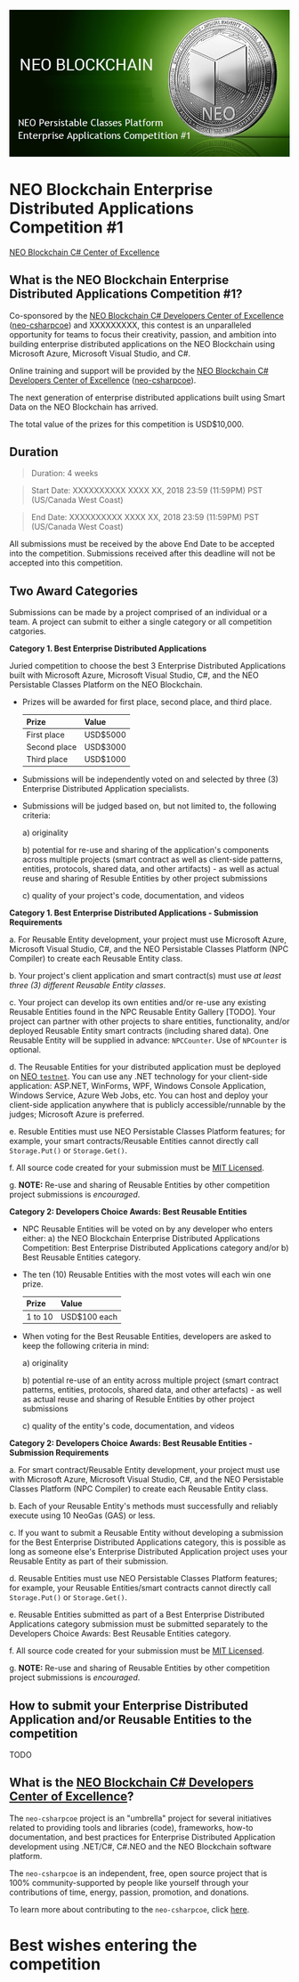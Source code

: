 ![NEO Blockchain Enterprise Distributed Applications Competition #1](./NPCEntApps1.jpg)

# NEO Blockchain Enterprise Distributed Applications Competition #1

[NEO Blockchain C# Center of Excellence](https://github.com/mwherman2000/neo-csharpcoe/blob/master/README.md)

## What is the NEO Blockchain Enterprise Distributed Applications Competition #1?

Co-sponsored by the [NEO Blockchain C# Developers Center of Excellence](https://github.com/mwherman2000/neo-csharpcoe/blob/master/README.md) ([neo-csharpcoe](https://github.com/mwherman2000/neo-csharpcoe/blob/master/README.md)) and XXXXXXXXX, this contest is an unparalleled opportunity for teams to focus their creativity, passion, and ambition into building enterprise distributed applications on the NEO Blockchain using Microsoft Azure, Microsoft Visual Studio, and C#. 

Online training and support will be provided by the [NEO Blockchain C# Developers Center of Excellence](https://github.com/mwherman2000/neo-csharpcoe/blob/master/README.md) ([neo-csharpcoe](https://github.com/mwherman2000/neo-csharpcoe/blob/master/README.md)). 

The next generation of enterprise distributed applications built using Smart Data on the NEO Blockchain has arrived. 

The total value of the prizes for this competition is USD$10,000.

## Duration

> Duration: 4 weeks

> Start Date: XXXXXXXXXX XXXX XX, 2018 23:59 (11:59PM) PST (US/Canada West Coast)

> End Date: XXXXXXXXXX XXXX XX, 2018 23:59 (11:59PM) PST (US/Canada West Coast)

All submissions must be received by the above End Date to be accepted into the competition. Submissions received after this deadline will not be accepted into this competition.

## Two Award Categories

Submissions can be made by a project comprised of an individual or a team. A project can submit to either a single category or all competition catgories.

**Category 1. Best Enterprise Distributed Applications** 

   Juried competition to choose the best 3 Enterprise Distributed Applications built with Microsoft Azure, Microsoft Visual Studio, C#, and the NEO Persistable Classes Platform on the NEO Blockchain.

   * Prizes will be awarded for first place, second place, and third place.

      | Prize | Value |
      | ----- | ----- |
      | First place | USD$5000 |
      | Second place | USD$3000 |
      | Third place | USD$1000 |

   * Submissions will be independently voted on and selected by three (3) Enterprise Distributed Application specialists.
   * Submissions will be judged based on, but not limited to, the following criteria: 
      
      a) originality

      b) potential for re-use and sharing of the application's components across multiple projects (smart contract as well as client-side patterns, entities, protocols, shared data, and other artifacts) - as well as actual reuse and sharing of Resuble Entities by other project submissions
      
      c) quality of your project's code, documentation, and videos

 **Category 1. Best Enterprise Distributed Applications - Submission Requirements**
   
   a. For Reusable Entity development, your project must use Microsoft Azure, Microsoft Visual Studio, C#, and the NEO Persistable Classes Platform (NPC Compiler) to create each Reusable Entity class.

   b. Your project's client application and smart contract(s) must use *at least three (3) different Reusable Entity classes*.
   
   c. Your project can develop its own entities and/or re-use any existing Reusable Entities found in the NPC Reusable Entity Gallery [TODO]. Your project can partner with other projects to share entities, functionality, and/or deployed Reusable Entity smart contracts (including shared data). One Reusable Entity will be supplied in advance: `NPCCounter`. Use of `NPCounter` is optional.

   d. The Reusable Entities for your distributed application must be deployed on [NEO `testnet`](https://neo.org/testnet?culture=en-us). You can use any .NET technology for your client-side application: ASP.NET, WinForms, WPF, Windows Console Application, Windows Service, Azure Web Jobs, etc. You can host and deploy your client-side application anywhere that is publicly accessible/runnable by the judges; Microsoft Azure is preferred.

   e. Resuble Entities must use NEO Persistable Classes Platform features; for example, your smart contracts/Reusable Entities cannot directly call `Storage.Put()` or `Storage.Get()`.

   f. All source code created for your submission must be [MIT Licensed](http://www.opensource.org/licenses/MIT).

   g. **NOTE:** Re-use and sharing of Reusable Entities by other competition project submissions is *encouraged*.

**Category 2: Developers Choice Awards: Best Reusable Entities** 

   * NPC Reusable Entities will be voted on by any developer who enters either: a) the NEO Blockchain Enterprise Distributed Applications Competition: Best Enterprise Distributed Applications category and/or b) Best Reusable Entities category. 

   * The ten (10) Reusable Entities with the most votes will each win one prize.

      | Prize | Value |
      | ----- | ----- |
      | 1 to 10 | USD$100 each |

   * When voting for the Best Reusable Entities, developers are asked to keep the following criteria in mind: 
      
      a) originality

      b) potential re-use of an entity across multiple project (smart contract patterns, entities, protocols, shared data, and other artefacts) - as well as actual reuse and sharing of Resuble Entities by other project submissions
      
      c) quality of the entity's code, documentation, and videos

**Category 2: Developers Choice Awards: Best Reusable Entities -  Submission Requirements**
   
   a. For smart contract/Reusable Entity development, your project must use with Microsoft Azure, Microsoft Visual Studio, C#, and the NEO Persistable Classes Platform (NPC Compiler) to create each Reusable Entity class.

   b. Each of your Reusable Entity's methods must successfully and reliably execute using 10 NeoGas (GAS) or less.
   
   c. If you want to submit a Reusable Entity without developing a submission for the Best Enterprise Distributed Applications category, this is possible as long as someone else's Enterprise Distributed Application project uses your Reusable Entity as part of their submission.

   d. Reusable Entities must use NEO Persistable Classes Platform features; for example, your Reusable Entities/smart contracts cannot directly call `Storage.Put()` or `Storage.Get()`.

   e. Reusable Entities submitted as part of a Best Enterprise Distributed Applications category submission must be submitted separately to the Developers Choice Awards: Best Reusable Entities category.

   f. All source code created for your submission must be [MIT Licensed](http://www.opensource.org/licenses/MIT).
   
   g. **NOTE:** Re-use and sharing of Reusable Entities by other competition project submissions is *encouraged*.

## How to submit your Enterprise Distributed Application and/or Reusable Entities to the competition

TODO

## What is the [NEO Blockchain C# Developers Center of Excellence](https://github.com/mwherman2000/neo-csharpcoe/blob/master/README.md)?

The `neo-csharpcoe` project is an "umbrella" project for several initiatives related to providing tools and libraries (code), frameworks, how-to documentation, and best practices for Enterprise Distributed Application development using .NET/C#, C#.NEO and the NEO Blockchain software platform.

The `neo-csharpcoe` is an independent, free, open source project that is 100% community-supported by people like yourself through your contributions of time, energy, passion, promotion, and donations.

To learn more about contributing to the `neo-csharpcoe`, click [here](https://github.com/mwherman2000/neo-csharpcoe/blob/master/CONTRIBUTE.md).

# Best wishes entering the competition